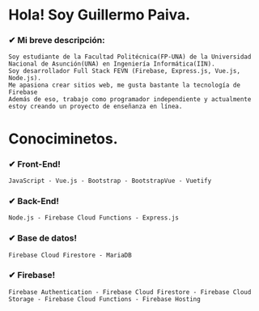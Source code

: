 # Hola! Soy Guillermo Paiva.

<!--
### ✔ Mi información:
- Sitio web: [guillepaivag.web.app](https://guillepaivag.web.app)
-->

### ✔ Mi breve descripción:
~~~
Soy estudiante de la Facultad Politécnica(FP-UNA) de la Universidad Nacional de Asunción(UNA) en Ingeniería Informática(IIN). 
Soy desarrollador Full Stack FEVN (Firebase, Express.js, Vue.js, Node.js). 
Me apasiona crear sitios web, me gusta bastante la tecnología de Firebase
Además de eso, trabajo como programador independiente y actualmente estoy creando un proyecto de enseñanza en línea.
~~~

# Conociminetos.

### ✔ Front-End!
~~~
JavaScript - Vue.js - Bootstrap - BootstrapVue - Vuetify
~~~

### ✔ Back-End!
~~~
Node.js - Firebase Cloud Functions - Express.js
~~~

### ✔ Base de datos!
~~~
Firebase Cloud Firestore - MariaDB
~~~

### ✔ Firebase!
~~~
Firebase Authentication - Firebase Cloud Firestore - Firebase Cloud Storage - Firebase Cloud Functions - Firebase Hosting
~~~








